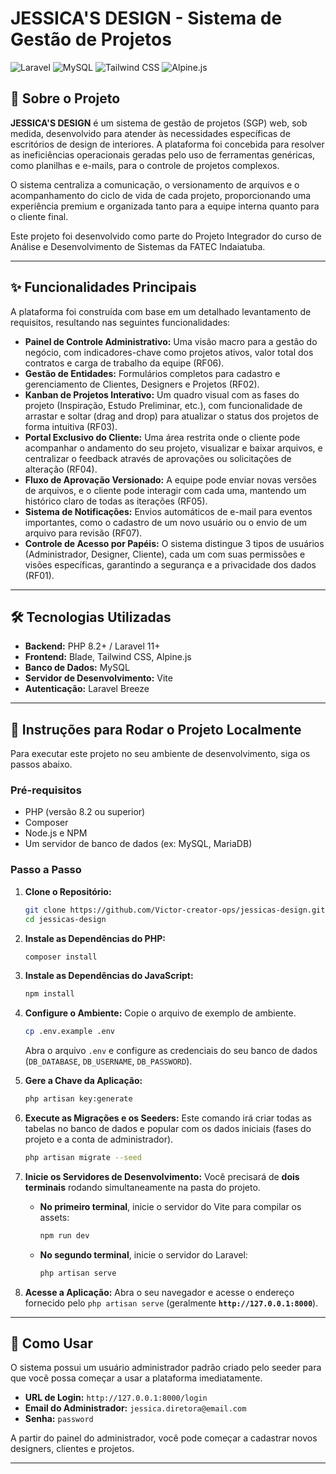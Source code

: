 # JESSICA'S DESIGN - Sistema de Gestão de Projetos

![Laravel](https://img.shields.io/badge/Laravel-FF2D20?style=for-the-badge&logo=laravel&logoColor=white)
![MySQL](https://img.shields.io/badge/MySQL-4479A1?style=for-the-badge&logo=mysql&logoColor=white)
![Tailwind CSS](https://img.shields.io/badge/Tailwind_CSS-38B2AC?style=for-the-badge&logo=tailwind-css&logoColor=white)
![Alpine.js](https://img.shields.io/badge/Alpine.js-8BC0D0?style=for-the-badge&logo=alpine.js&logoColor=white)

## 📖 Sobre o Projeto

**JESSICA'S DESIGN** é um sistema de gestão de projetos (SGP) web, sob medida, desenvolvido para atender às necessidades específicas de escritórios de design de interiores. A plataforma foi concebida para resolver as ineficiências operacionais geradas pelo uso de ferramentas genéricas, como planilhas e e-mails, para o controle de projetos complexos.

O sistema centraliza a comunicação, o versionamento de arquivos e o acompanhamento do ciclo de vida de cada projeto, proporcionando uma experiência premium e organizada tanto para a equipe interna quanto para o cliente final.

Este projeto foi desenvolvido como parte do Projeto Integrador do curso de Análise e Desenvolvimento de Sistemas da FATEC Indaiatuba.

---

## ✨ Funcionalidades Principais

A plataforma foi construída com base em um detalhado levantamento de requisitos, resultando nas seguintes funcionalidades:

-   **Painel de Controle Administrativo:** Uma visão macro para a gestão do negócio, com indicadores-chave como projetos ativos, valor total dos contratos e carga de trabalho da equipe (RF06).
-   **Gestão de Entidades:** Formulários completos para cadastro e gerenciamento de Clientes, Designers e Projetos (RF02).
-   **Kanban de Projetos Interativo:** Um quadro visual com as fases do projeto (Inspiração, Estudo Preliminar, etc.), com funcionalidade de arrastar e soltar (drag and drop) para atualizar o status dos projetos de forma intuitiva (RF03).
-   **Portal Exclusivo do Cliente:** Uma área restrita onde o cliente pode acompanhar o andamento do seu projeto, visualizar e baixar arquivos, e centralizar o feedback através de aprovações ou solicitações de alteração (RF04).
-   **Fluxo de Aprovação Versionado:** A equipe pode enviar novas versões de arquivos, e o cliente pode interagir com cada uma, mantendo um histórico claro de todas as iterações (RF05).
-   **Sistema de Notificações:** Envios automáticos de e-mail para eventos importantes, como o cadastro de um novo usuário ou o envio de um arquivo para revisão (RF07).
-   **Controle de Acesso por Papéis:** O sistema distingue 3 tipos de usuários (Administrador, Designer, Cliente), cada um com suas permissões e visões específicas, garantindo a segurança e a privacidade dos dados (RF01).

---

## 🛠️ Tecnologias Utilizadas

-   **Backend:** PHP 8.2+ / Laravel 11+
-   **Frontend:** Blade, Tailwind CSS, Alpine.js
-   **Banco de Dados:** MySQL
-   **Servidor de Desenvolvimento:** Vite
-   **Autenticação:** Laravel Breeze

---

## 🚀 Instruções para Rodar o Projeto Localmente

Para executar este projeto no seu ambiente de desenvolvimento, siga os passos abaixo.

### Pré-requisitos

-   PHP (versão 8.2 ou superior)
-   Composer
-   Node.js e NPM
-   Um servidor de banco de dados (ex: MySQL, MariaDB)

### Passo a Passo

1.  **Clone o Repositório:**

    ```bash
    git clone https://github.com/Victor-creator-ops/jessicas-design.git
    cd jessicas-design
    ```

2.  **Instale as Dependências do PHP:**

    ```bash
    composer install
    ```

3.  **Instale as Dependências do JavaScript:**

    ```bash
    npm install
    ```

4.  **Configure o Ambiente:**
    Copie o arquivo de exemplo de ambiente.

    ```bash
    cp .env.example .env
    ```

    Abra o arquivo `.env` e configure as credenciais do seu banco de dados (`DB_DATABASE`, `DB_USERNAME`, `DB_PASSWORD`).

5.  **Gere a Chave da Aplicação:**

    ```bash
    php artisan key:generate
    ```

6.  **Execute as Migrações e os Seeders:**
    Este comando irá criar todas as tabelas no banco de dados e popular com os dados iniciais (fases do projeto e a conta de administrador).

    ```bash
    php artisan migrate --seed
    ```

7.  **Inicie os Servidores de Desenvolvimento:**
    Você precisará de **dois terminais** rodando simultaneamente na pasta do projeto.

    -   **No primeiro terminal**, inicie o servidor do Vite para compilar os assets:
        ```bash
        npm run dev
        ```
    -   **No segundo terminal**, inicie o servidor do Laravel:
        ```bash
        php artisan serve
        ```

8.  **Acesse a Aplicação:**
    Abra o seu navegador e acesse o endereço fornecido pelo `php artisan serve` (geralmente **`http://127.0.0.1:8000`**).

---

## 🔑 Como Usar

O sistema possui um usuário administrador padrão criado pelo seeder para que você possa começar a usar a plataforma imediatamente.

-   **URL de Login:** `http://127.0.0.1:8000/login`
-   **Email do Administrador:** `jessica.diretora@email.com`
-   **Senha:** `password`

A partir do painel do administrador, você pode começar a cadastrar novos designers, clientes e projetos.

---
